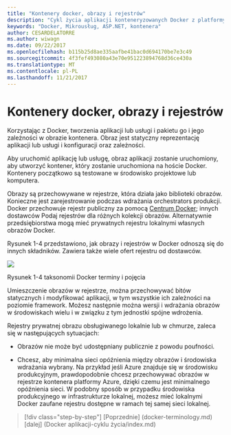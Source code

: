 ```yaml
---
title: "Kontenery docker, obrazy i rejestrów"
description: "Cykl życia aplikacji konteneryzowanych Docker z platformy firmy Microsoft i narzędzia"
keywords: "Docker, Mikrousług, ASP.NET, kontenera"
author: CESARDELATORRE
ms.author: wiwagn
ms.date: 09/22/2017
ms.openlocfilehash: b115b25d8ae335aafbe41bac0d694170be7e3c49
ms.sourcegitcommit: 4f3fef493080a43e70e951223894768d36ce430a
ms.translationtype: MT
ms.contentlocale: pl-PL
ms.lasthandoff: 11/21/2017
---
```

# <a name="docker-containers-images-and-registries"></a>Kontenery docker, obrazy i rejestrów

Korzystając z Docker, tworzenia aplikacji lub usługi i pakietu go i jego zależności w obrazie kontenera. Obraz jest statyczny reprezentację aplikacji lub usługi i konfiguracji oraz zależności.

Aby uruchomić aplikację lub usługę, obraz aplikacji zostanie uruchomiony, aby utworzyć kontener, który zostanie uruchomiona na hoście Docker. Kontenery początkowo są testowane w środowisko projektowe lub komputera.

Obrazy są przechowywane w rejestrze, która działa jako biblioteki obrazów. Konieczne jest zarejestrowanie podczas wdrażania orchestrators produkcji. Docker przechowuje rejestr publiczny za pomocą [Centrum Docker](https://hub.docker.com/); innych dostawców Podaj rejestrów dla różnych kolekcji obrazów. Alternatywnie przedsiębiorstwa mogą mieć prywatnych rejestru lokalnymi własnych obrazów Docker.

Rysunek 1-4 przedstawiono, jak obrazy i rejestrów w Docker odnoszą się do innych składników. Zawiera także wiele ofert rejestru od dostawców.

![](./media/image4.png)

Rysunek 1-4 taksonomii Docker terminy i pojęcia

Umieszczenie obrazów w rejestrze, można przechowywać bitów statycznych i modyfikować aplikacji, w tym wszystkie ich zależności na poziomie framework. Możesz następnie można wersji i wdrażania obrazów w środowiskach wielu i w związku z tym jednostki spójne wdrożenia.

Rejestry prywatnej obrazu obsługiwanego lokalnie lub w chmurze, zaleca się w następujących sytuacjach:

-   Obrazów nie może być udostępniany publicznie z powodu poufności.

-   Chcesz, aby minimalna sieci opóźnienia między obrazów i środowiska wdrażania wybrany. Na przykład jeśli Azure znajduje się w środowisku produkcyjnym, prawdopodobnie chcesz przechowywać obrazów w rejestrze kontenera platformy Azure, dzięki czemu jest minimalnego opóźnienia sieci. W podobny sposób w przypadku środowiska produkcyjnego w infrastrukturze lokalnej, możesz mieć lokalnymi Docker zaufane rejestru dostępne w ramach tej samej sieci lokalnej.

>[!div class="step-by-step"]
[Poprzednie] (docker-terminology.md) [dalej] (Docker aplikacji-cyklu życia/index.md)
